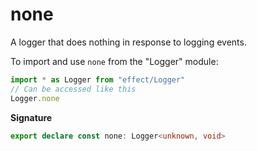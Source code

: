 # none

A logger that does nothing in response to logging events.

To import and use `none` from the "Logger" module:

```ts
import * as Logger from "effect/Logger"
// Can be accessed like this
Logger.none
```

**Signature**

```ts
export declare const none: Logger<unknown, void>
```

